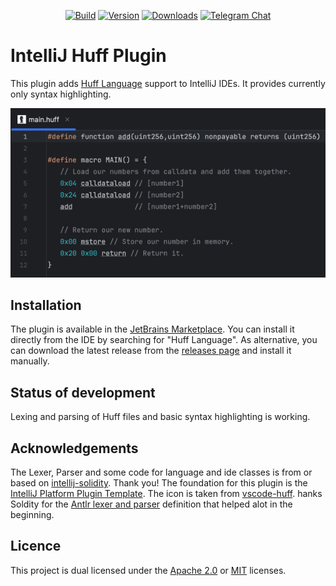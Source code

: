 <div align="center">

[![Build](https://github.com/cakevm/intellij-huff-plugin/actions/workflows/build.yml/badge.svg?branch=main)](https://github.com/cakevm/intellij-huff-plugin/actions/workflows/build.yml)
[![Version](https://img.shields.io/jetbrains/plugin/v/25782-huff-language.svg)](https://plugins.jetbrains.com/plugin/25782-huff-language)
[![Downloads](https://img.shields.io/jetbrains/plugin/d/25782-huff-language.svg)](https://plugins.jetbrains.com/plugin/25782-huff-language)
[![Telegram Chat](https://img.shields.io/badge/telegram-Intellij_Huff_Plugin-2CA5E0?style=plastic&logo=telegram)](https://t.me/intellij_huff_plugin)

</div>

# IntelliJ Huff Plugin
<!-- Plugin description -->
This plugin adds [Huff Language](https://huff.sh) support to IntelliJ IDEs. It provides currently only syntax highlighting.
<!-- Plugin description end -->

![IDE example](./.github/ide_example.png)

## Installation
The plugin is available in the [JetBrains Marketplace](https://plugins.jetbrains.com/plugin/25782-huff-language). You can install it directly from the IDE by searching for "Huff Language". As alternative, you can download the latest release from the [releases page](https://github.com/cakevm/intellij-huff-plugin/releases) and install it manually.

## Status of development
Lexing and parsing of Huff files and basic syntax highlighting is working.

## Acknowledgements
The Lexer, Parser and some code for language and ide classes is from or based on [intellij-solidity](https://github.com/intellij-solidity/intellij-solidity). Thank you! The foundation for this plugin is the [IntelliJ Platform Plugin Template](https://github.com/JetBrains/intellij-platform-plugin-template). The icon is taken from [vscode-huff](https://github.com/huff-language/vscode-huff/blob/master/resources/huff.png). hanks Soldity for the [Antlr lexer and parser](https://github.com/ethereum/solidity/blob/develop/docs/grammar/SolidityLexer.g4) definition that helped alot in the beginning.

## Licence
This project is dual licensed under the [Apache 2.0](./LICENSE-APACHE) or [MIT](./LICENSE-MIT) licenses.
